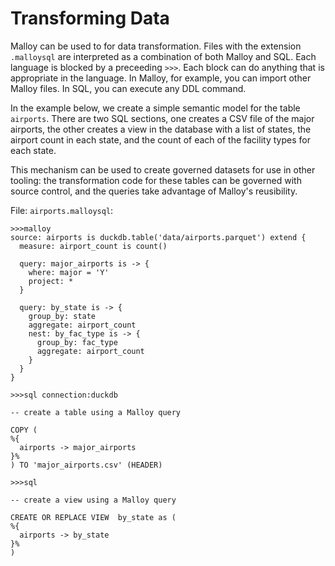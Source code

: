 # Transforming Data

Malloy can be used to for data transformation.  Files with the extension `.malloysql` are interpreted as a combination of both Malloy and SQL.  Each language is blocked by a preceeding `>>>`.  Each block can do anything that is appropriate in the language.  In Malloy, for example, you can import other Malloy files.  In SQL, you can execute any DDL command.

In the example below, we create a simple semantic model for the table `airports`.  There are two SQL sections, one creates a CSV file of the major airports, the other creates a view in the database with a list of states, the airport count in each state, and the count of each of the facility types for each state.

This mechanism can be used to create governed datasets for use in other tooling: the transformation code for these tables can be governed with source control, and the queries take advantage of Malloy's reusibility.

File: `airports.malloysql`:
```malloysql
>>>malloy
source: airports is duckdb.table('data/airports.parquet') extend {
  measure: airport_count is count()

  query: major_airports is -> {
    where: major = 'Y'
    project: *
  }

  query: by_state is -> {
    group_by: state
    aggregate: airport_count
    nest: by_fac_type is -> {
      group_by: fac_type
      aggregate: airport_count
    }
  }
}

>>>sql connection:duckdb

-- create a table using a Malloy query

COPY (
%{
  airports -> major_airports
}%
) TO 'major_airports.csv' (HEADER) 

>>>sql

-- create a view using a Malloy query

CREATE OR REPLACE VIEW  by_state as (
%{
  airports -> by_state
}%
) 
```